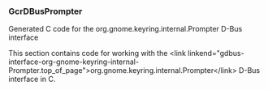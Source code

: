 ### GcrDBusPrompter

Generated C code for the org.gnome.keyring.internal.Prompter D-Bus interface

 This section contains code for working with the &lt;link linkend="gdbus-interface-org-gnome-keyring-internal-Prompter.top_of_page"&gt;org.gnome.keyring.internal.Prompter&lt;/link&gt; D-Bus interface in C.


